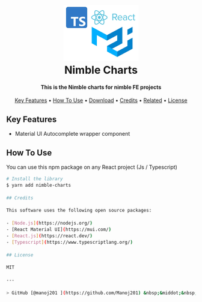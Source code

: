 <h1 align="center">

  <br>
  <a href="https://github.com/Nimble-Institute/nimble-charts.git"><img src="./logo.webp" alt="Markdownify" width="200"></a>
  <br>
  Nimble Charts
  <br>
</h1>

<h4 align="center">This is the Nimble charts for nimble FE projects</h4>

<p align="center">
  <a href="#key-features">Key Features</a> •
  <a href="#how-to-use">How To Use</a> •
  <a href="#download">Download</a> •
  <a href="#credits">Credits</a> •
  <a href="#related">Related</a> •
  <a href="#license">License</a>
</p>

## Key Features

- Material UI Autocomplete wrapper component

## How To Use

You can use this npm package on any React project (Js / Typescript)

```bash
# Install the library
$ yarn add nimble-charts

## Credits

This software uses the following open source packages:

- [Node.js](https://nodejs.org/)
- [React Material UI](https://mui.com/)
- [React.js](https://react.dev/)
- [Typescript](https://www.typescriptlang.org/)

## License

MIT

---

> GitHub [@manoj201 ](https://github.com/Manoj201) &nbsp;&middot;&nbsp;
```
